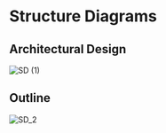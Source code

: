 # Structure Diagrams

## Architectural Design

![SD (1)](https://user-images.githubusercontent.com/69076776/114966097-868f9200-9e8f-11eb-9e68-563bf42a31dc.png)

## Outline

![SD_2](https://user-images.githubusercontent.com/69076776/114966127-9313ea80-9e8f-11eb-8903-afa6c70728d9.png)
